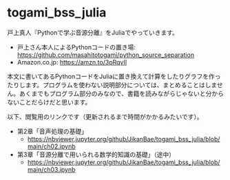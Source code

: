 # togami_bss_julia

戸上真人『Pythonで学ぶ音源分離』をJuliaでやっていきます。

* 戸上さん本人によるPythonコードの置き場: https://github.com/masahitotogami/python_source_separation
* Amazon.co.jp: https://amzn.to/3pRqvII

本文に書いてあるPythonコードをJuliaに置き換えて計算をしたりグラフを作ったりします。プログラムを使わない説明部分については、まとめることはしません。あくまでもプログラム部分のみなので、書籍を読みながらじゃないと分からないことだらけだと思います。

以下、閲覧用のリンクです（更新されるまで時間がかかるみたいです）。

* 第2章「音声処理の基礎」
  - https://nbviewer.jupyter.org/github/JikanBae/togami_bss_julia/blob/main/ch02.ipynb
* 第3章「音源分離で用いられる数学的知識の基礎」（途中）
  - https://nbviewer.jupyter.org/github/JikanBae/togami_bss_julia/blob/main/ch03.ipynb
